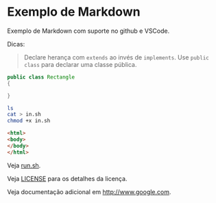 # Exemplo de Markdown

Exemplo de Markdown com suporte no github e VSCode.

Dicas:
> Declare herança com `extends` ao invés de `implements`.
> Use `public class` para declarar uma classe pública.

```java
public class Rectangle
{

}
```

```sh
ls
cat > in.sh
chmod +x in.sh
```

```html
<html>
<body>
</body>
</html>
```

Veja [run.sh](src/run.sh).

Veja [LICENSE](LICENSE) para os detalhes da licença.

Veja documentação adicional em <http://www.google.com>.
